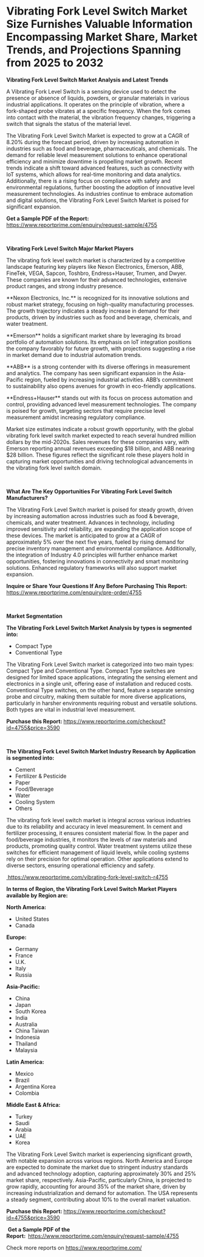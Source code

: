 <p><h1>Vibrating Fork Level Switch Market Size Furnishes Valuable Information Encompassing Market Share, Market Trends, and Projections Spanning from 2025 to 2032</h1></p><p><strong>Vibrating Fork Level Switch Market Analysis and Latest Trends</strong></p>
<p><p>A Vibrating Fork Level Switch is a sensing device used to detect the presence or absence of liquids, powders, or granular materials in various industrial applications. It operates on the principle of vibration, where a fork-shaped probe vibrates at a specific frequency. When the fork comes into contact with the material, the vibration frequency changes, triggering a switch that signals the status of the material level.</p><p>The Vibrating Fork Level Switch Market is expected to grow at a CAGR of 8.20% during the forecast period, driven by increasing automation in industries such as food and beverage, pharmaceuticals, and chemicals. The demand for reliable level measurement solutions to enhance operational efficiency and minimize downtime is propelling market growth. Recent trends indicate a shift toward advanced features, such as connectivity with IoT systems, which allows for real-time monitoring and data analytics. Additionally, there is a rising focus on compliance with safety and environmental regulations, further boosting the adoption of innovative level measurement technologies. As industries continue to embrace automation and digital solutions, the Vibrating Fork Level Switch Market is poised for significant expansion.</p></p>
<p><strong>Get a Sample PDF of the Report:&nbsp;</strong> <a href="https://www.reportprime.com/enquiry/request-sample/4755?utm_campaign=3199&utm_medium=2&utm_source=Github&utm_content=ia&utm_term=19032025&utm_id=vibrating-fork-level-switch">https://www.reportprime.com/enquiry/request-sample/4755</a></p>
<p>&nbsp;</p>
<p><strong>Vibrating Fork Level Switch Major Market Players</strong></p>
<p><p>The vibrating fork level switch market is characterized by a competitive landscape featuring key players like Nexon Electronics, Emerson, ABB, FineTek, VEGA, Sapcon, Toshbro, Endress+Hauser, Trumen, and Dwyer. These companies are known for their advanced technologies, extensive product ranges, and strong industry presence.</p><p>**Nexon Electronics, Inc.** is recognized for its innovative solutions and robust market strategy, focusing on high-quality manufacturing processes. The growth trajectory indicates a steady increase in demand for their products, driven by industries such as food and beverage, chemicals, and water treatment.</p><p>**Emerson** holds a significant market share by leveraging its broad portfolio of automation solutions. Its emphasis on IoT integration positions the company favorably for future growth, with projections suggesting a rise in market demand due to industrial automation trends.</p><p>**ABB** is a strong contender with its diverse offerings in measurement and analytics. The company has seen significant expansion in the Asia-Pacific region, fueled by increasing industrial activities. ABB’s commitment to sustainability also opens avenues for growth in eco-friendly applications.</p><p>**Endress+Hauser** stands out with its focus on process automation and control, providing advanced level measurement technologies. The company is poised for growth, targeting sectors that require precise level measurement amidst increasing regulatory compliance.</p><p>Market size estimates indicate a robust growth opportunity, with the global vibrating fork level switch market expected to reach several hundred million dollars by the mid-2020s. Sales revenues for these companies vary, with Emerson reporting annual revenues exceeding $18 billion, and ABB nearing $28 billion. These figures reflect the significant role these players hold in capturing market opportunities and driving technological advancements in the vibrating fork level switch domain.</p></p>
<p>&nbsp;</p>
<p><strong>What Are The Key Opportunities For Vibrating Fork Level Switch Manufacturers?</strong></p>
<p><p>The Vibrating Fork Level Switch market is poised for steady growth, driven by increasing automation across industries such as food & beverage, chemicals, and water treatment. Advances in technology, including improved sensitivity and reliability, are expanding the application scope of these devices. The market is anticipated to grow at a CAGR of approximately 5% over the next five years, fueled by rising demand for precise inventory management and environmental compliance. Additionally, the integration of Industry 4.0 principles will further enhance market opportunities, fostering innovations in connectivity and smart monitoring solutions. Enhanced regulatory frameworks will also support market expansion.</p></p>
<p><strong>Inquire or Share Your Questions If Any Before Purchasing This Report:</strong> <a href="https://www.reportprime.com/enquiry/pre-order/4755?utm_campaign=3199&utm_medium=2&utm_source=Github&utm_content=ia&utm_term=19032025&utm_id=vibrating-fork-level-switch">https://www.reportprime.com/enquiry/pre-order/4755</a></p>
<p>&nbsp;</p>
<p><strong>Market Segmentation</strong></p>
<p><strong>The Vibrating Fork Level Switch Market Analysis by types is segmented into:</strong></p>
<p><ul><li>Compact Type</li><li>Conventional Type</li></ul></p>
<p><p>The Vibrating Fork Level Switch market is categorized into two main types: Compact Type and Conventional Type. Compact Type switches are designed for limited space applications, integrating the sensing element and electronics in a single unit, offering ease of installation and reduced costs. Conventional Type switches, on the other hand, feature a separate sensing probe and circuitry, making them suitable for more diverse applications, particularly in harsher environments requiring robust and versatile solutions. Both types are vital in industrial level measurement.</p></p>
<p><strong>Purchase this Report:&nbsp;</strong><a href="https://www.reportprime.com/checkout?id=4755&price=3590&utm_campaign=3199&utm_medium=2&utm_source=Github&utm_content=ia&utm_term=19032025&utm_id=vibrating-fork-level-switch">https://www.reportprime.com/checkout?id=4755&price=3590</a></p>
<p>&nbsp;</p>
<p><strong>The Vibrating Fork Level Switch Market Industry Research by Application is segmented into:</strong></p>
<p><ul><li>Cement</li><li>Fertilizer & Pesticide</li><li>Paper</li><li>Food/Beverage</li><li>Water</li><li>Cooling System</li><li>Others</li></ul></p>
<p><p>The vibrating fork level switch market is integral across various industries due to its reliability and accuracy in level measurement. In cement and fertilizer processing, it ensures consistent material flow. In the paper and food/beverage industries, it monitors the levels of raw materials and products, promoting quality control. Water treatment systems utilize these switches for efficient management of liquid levels, while cooling systems rely on their precision for optimal operation. Other applications extend to diverse sectors, ensuring operational efficiency and safety.</p></p>
<p><a href="https://www.reportprime.com/vibrating-fork-level-switch-r4755?utm_campaign=3199&utm_medium=2&utm_source=Github&utm_content=ia&utm_term=19032025&utm_id=vibrating-fork-level-switch">&nbsp;https://www.reportprime.com/vibrating-fork-level-switch-r4755</a></p>
<p><strong>In terms of Region, the Vibrating Fork Level Switch Market Players available by Region are:</strong></p>
<p>
    <p> <strong> North America: </strong>
        <ul>
            <li>United States</li>
            <li>Canada</li>
        </ul>
        </p> 
    <p> <strong> Europe: </strong>
        <ul>
            <li>Germany</li>
            <li>France</li>
            <li>U.K.</li>
            <li>Italy</li>
            <li>Russia</li>
        </ul>
        </p> 
    <p> <strong> Asia-Pacific: </strong>
        <ul>
            <li>China</li>
            <li>Japan</li>
            <li>South Korea</li>
            <li>India</li>
            <li>Australia</li>
            <li>China Taiwan</li>
            <li>Indonesia</li>
            <li>Thailand</li>
            <li>Malaysia</li>
        </ul>
        </p> 
    <p> <strong> Latin America: </strong>
        <ul>
            <li>Mexico</li>
            <li>Brazil</li>
            <li>Argentina Korea</li>
            <li>Colombia</li>
        </ul>
        </p> 
    <p> <strong> Middle East & Africa: </strong>
        <ul>
            <li>Turkey</li>
            <li>Saudi</li>
            <li>Arabia</li>
            <li>UAE</li>
            <li>Korea</li>
        </ul>
    </p>
    </p>
<p><p>The Vibrating Fork Level Switch market is experiencing significant growth, with notable expansion across various regions. North America and Europe are expected to dominate the market due to stringent industry standards and advanced technology adoption, capturing approximately 30% and 25% market share, respectively. Asia-Pacific, particularly China, is projected to grow rapidly, accounting for around 35% of the market share, driven by increasing industrialization and demand for automation. The USA represents a steady segment, contributing about 10% to the overall market valuation.</p></p>
<p><strong>Purchase this Report: </strong><a href="https://www.reportprime.com/checkout?id=4755&price=3590&utm_campaign=3199&utm_medium=2&utm_source=Github&utm_content=ia&utm_term=19032025&utm_id=vibrating-fork-level-switch">https://www.reportprime.com/checkout?id=4755&price=3590</a></p>
<p>&nbsp;<strong>Get a Sample PDF of the Report:&nbsp;&nbsp;</strong><a href="https://www.reportprime.com/enquiry/request-sample/4755?utm_campaign=3199&utm_medium=2&utm_source=Github&utm_content=ia&utm_term=19032025&utm_id=vibrating-fork-level-switch">https://www.reportprime.com/enquiry/request-sample/4755</a></p>
<p><strong></strong></p>
<p>Check more reports on <a href="https://www.reportprime.com/?utm_campaign=3199&utm_medium=2&utm_source=Github&utm_content=ia&utm_term=19032025&utm_id=vibrating-fork-level-switch">https://www.reportprime.com/</a></p>